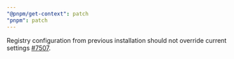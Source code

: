 ```yaml
---
"@pnpm/get-context": patch
"pnpm": patch
---
```


Registry configuration from previous installation should not override current settings [#7507](https://github.com/pnpm/pnpm/issues/7507).

